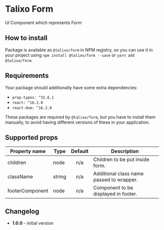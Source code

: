 # Talixo Form

UI Component which represents Form

## How to install

Package is available as `@talixo/form` in NPM registry, so you can use it in your project
using `npm install @talixo/form --save` or `yarn add @talixo/form`.

## Requirements

Your package should additionally have some extra dependencies:

- `prop-types: ^15.6.1`
- `react: ^16.2.0`
- `react-dom: ^16.2.0`

These packages are required by `@talixo/form`, but you have to install them manually,
to avoid having different versions of these in your application.

## Supported props

Property name   | Type      | Default | Description                    
----------------|-----------|:-------:|--------------------------------
children        | node      | n/a     | Children to be put inside form.
className       | string    | n/a     | Additional class name passed to wrapper.
footerComponent | node      | n/a     | Component to be displayed in footer.

## Changelog

- **1.0.0** - initial version
